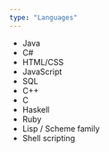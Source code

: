 ```yaml
---
type: "Languages"
---
```


* Java
* C#
* HTML/CSS
* JavaScript
* SQL
* C++
* C
* Haskell
* Ruby
* Lisp / Scheme family
* Shell scripting
